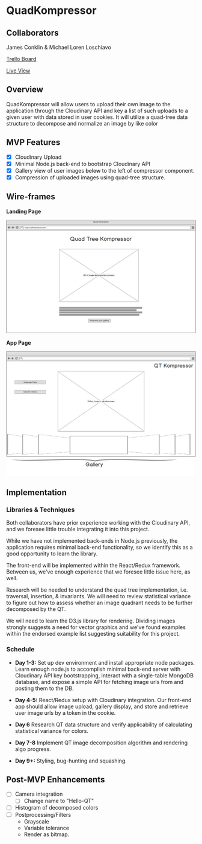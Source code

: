 # QuadKompressor

## Collaborators

James Conklin & Michael Loren Loschiavo

[Trello Board](https://trello.com/b/Gjr0s6xz)

[Live View]()

## Overview

QuadKompressor will allow users to upload their own image to the application
through the Cloudinary API and key a list of such uploads to a given user with data stored in user cookies. It will utilize a quad-tree data structure to decompose and normalize an image by like color

## MVP Features

- [x] Cloudinary Upload
- [x] Minimal Node.js back-end to bootstrap Cloudinary API
- [x] Gallery view of user images ~~below~~ to the left of compressor component.
- [x] Compression of uploaded images using quad-tree structure.

## Wire-frames

**Landing Page**

![landing](docs/wireframes/landing.png)

**App Page**

![application](docs/wireframes/application.png)

## Implementation

### Libraries & Techniques
Both collaborators have prior experience working with the Cloudinary API, and we foresee little trouble integrating it into this project.

While we have not implemented back-ends in Node.js previously, the application requires minimal back-end functionality, so we identify this as a good opportunity to learn the library.

The front-end will be implemented within the React/Redux framework. Between us, we've enough experience that we foresee little issue here, as well.

Research will be needed to understand the quad tree implementation, i.e. traversal, insertion, & invariants.
We will need to review statistical variance to figure out how to assess whether an image quadrant needs to be further decomposed by the QT.

We will need to learn the D3.js library for rendering. Dividing images strongly suggests a need for vector graphics and we've found examples within the endorsed example list suggesting suitability for this project.  

### Schedule

- **Day 1-3:** Set up dev environment and install appropriate node packages. Learn enough node.js to accomplish minimal back-end server with Cloudinary API key bootstrapping, interact with a single-table MongoDB database, and expose a simple API for fetching image urls from and posting them to the DB.

- **Day 4-5:** React/Redux setup with Cloudinary integration. Our front-end app should allow image upload, gallery display, and store and retrieve user image urls by a token in the cookie.

- **Day 6** Research QT data structure and verify applicability of calculating statistical variance for colors.

- **Day 7-8** Implement QT image decomposition algorithm and rendering algo progress.

- **Day 9+:** Styling, bug-hunting and squashing.

## Post-MVP Enhancements

 - [ ] Camera integration
   - [ ] Change name to "Hello-QT"
 - [ ] Histogram of decomposed colors
 - [ ] Postprocessing/Filters
   - Grayscale
   - Variable tolerance
   - Render as bitmap.
